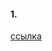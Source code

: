 #### 1.
[ссылка](https://docs.google.com/document/d/1qBvoTS_vJCZmoSI-AV1dbHYiuL_5dNR1_0EHXvk556o/edit?usp=sharing)